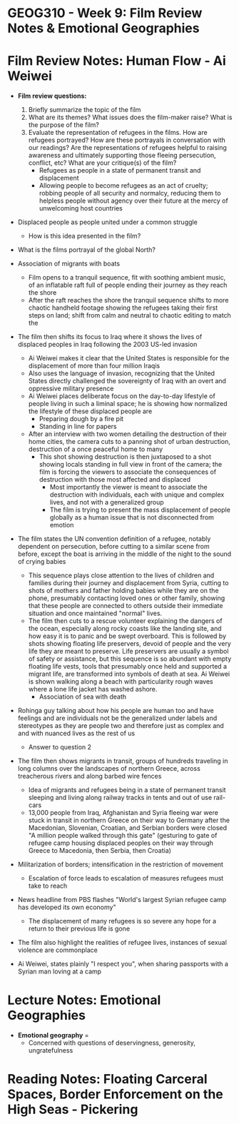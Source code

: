 # GEOG310 - Week 9: Film Review Notes & Emotional Geographies

# Film Review Notes: Human Flow - Ai Weiwei
- **Film review questions:**
    1. Briefly summarize the topic of the film
    2.  What are its themes? What issues does the film-maker raise? What is the purpose of the film?
    3. Evaluate the representation of refugees in the films. How are refugees portrayed? How are these portrayals in conversation with our readings? Are the representations of refugees helpful to raising awareness and ultimately supporting those fleeing persecution, conflict, etc? What are your critique(s) of the film?
        - Refugees as people in a state of permanent transit and displacement
        - Allowing people to become refugees as an act of cruelty; robbing people of all security and normalcy, reducing them to helpless people without agency over their future at the mercy of unwelcoming host countries

- Displaced people as people united under a common struggle
    - How is this idea presented in the film?

- What is the films portrayal of the global North?

- Association of migrants with boats
    - Film opens to a tranquil sequence, fit with soothing ambient music, of an inflatable raft full of people ending their journey as they reach the shore
    - After the raft reaches the shore the tranquil sequence shifts to more chaotic handheld footage showing the refugees taking their first steps on land; shift from calm and neutral to chaotic editing to match the 

- The film then shifts its focus to Iraq where it shows the lives of displaced peoples in Iraq following the 2003 US-led invasion
    - Ai Weiwei makes it clear that the United States is responsible for the displacement of more than four million Iraqis
    - Also uses the language of invasion, recognizing that the United States directly challenged the sovereignty of Iraq with an overt and oppressive military presence
    - Ai Weiwei places deliberate focus on the day-to-day lifestyle of people living in such a liminal space; he is showing how normalized the lifestyle of these displaced people are
        - Preparing dough by a fire pit
        - Standing in line for papers
    - After an interview with two women detailing the destruction of their home cities, the camera cuts to a panning shot of urban destruction, destruction of a once peaceful home to many
        - This shot showing destruction is then juxtaposed to a shot showing locals standing in full view in front of the camera; the film is forcing the viewers to associate the consequences of destruction with those most affected and displaced
            - Most importantly the viewer is meant to associate the destruction with individuals, each with unique and complex lives, and not with a generalized group
            - The film is trying to present the mass displacement of people globally as a human issue that is not disconnected from emotion

- The film states the UN convention definition of a refugee, notably dependent on persecution, before cutting to a similar scene from before, except the boat is arriving in the middle of the night to the sound of crying babies
    - This sequence plays close attention to the lives of children and families during their journey and displacement from Syria, cutting to shots of mothers and father holding babies while they are on the phone, presumably contacting loved ones or other family, showing that these people are connected to others outside their immediate situation and once maintained "normal" lives.
    - The film then cuts to a rescue volunteer explaining the dangers of the ocean, especially along rocky coasts like the landing site, and how easy it is to panic and be swept overboard. This is followed by shots showing floating life preservers, devoid of people and the very life they are meant to preserve. Life preservers are usually a symbol of safety or assistance, but this sequence is so abundant with empty floating life vests, tools that presumably once held and supported a migrant life, are transformed into symbols of death at sea. Ai Weiwei is shown walking along a beach with particularity rough waves where a lone life jacket has washed ashore.
        - Association of sea with death

- Rohinga guy talking about how his people are human too and have feelings and are individuals not be the generalized under labels and stereotypes as they are people two and therefore just as complex and and with nuanced lives as the rest of us
    - Answer to question 2

- The film then shows migrants in transit, groups of hundreds traveling in long columns over the landscapes of northern Greece, across treacherous rivers and along barbed wire fences
    - Idea of migrants and refugees being in a state of permanent transit sleeping and living along railway tracks in tents and out of use rail-cars
    - 13,000 people from Iraq, Afghanistan and Syria fleeing war were stuck in transit in northern Greece on their way to Germany after the Macedonian, Slovenian, Croatian, and Serbian borders were closed
    "A million people walked through this gate" (gesturing to gate of refugee camp housing displaced peoples on their way through Greece to Macedonia, then Serbia, then Croatia)

- Militarization of borders; intensification in the restriction of movement
    - Escalation of force leads to escalation of measures refugees must take to reach 

- News headline from PBS flashes "World's largest Syrian refugee camp has developed its own economy"
    - The displacement of many refugees is so severe any hope for a return to their previous life is gone

- The film also highlight the realities of refugee lives, instances of sexual violence are commonplace

- Ai Weiwei, states plainly "I respect you", when sharing passports with a Syrian man loving at a camp

# Lecture Notes: Emotional Geographies
- **Emotional geography** = 
    - Concerned with questions of deservingness, generosity, ungratefulness

# Reading Notes: Floating Carceral Spaces, Border Enforcement on the High Seas - Pickering